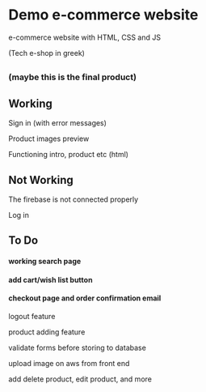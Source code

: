 # Demo e-commerce website

e-commerce website with HTML, CSS and JS

(Tech e-shop in greek)

##

### (maybe this is the final product)

## Working

Sign in (with error messages)

Product images preview

Functioning intro, product etc (html)

## Not Working

The firebase is not connected properly

Log in

## To Do

#### working search page

#### add cart/wish list button

#### checkout  page and order confirmation email

logout feature

product adding feature

validate forms before storing to database

upload image on aws from front end

add delete product, edit product, and more
